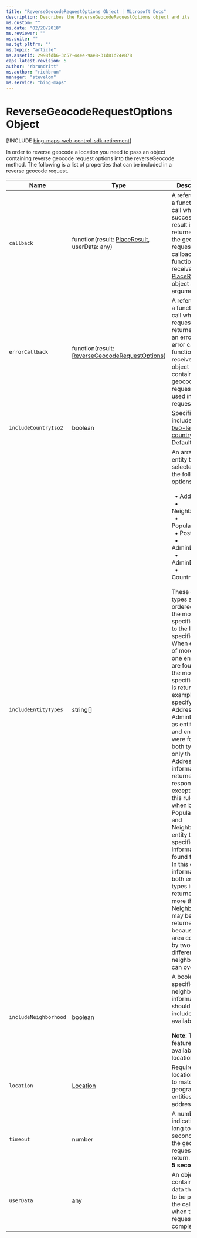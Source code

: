 ```yaml
---
title: "ReverseGeocodeRequestOptions Object | Microsoft Docs"
description: Describes the ReverseGeocodeRequestOptions object and its properties.
ms.custom: ""
ms.date: "02/28/2018"
ms.reviewer: ""
ms.suite: ""
ms.tgt_pltfrm: ""
ms.topic: "article"
ms.assetid: 2998fdb6-3c57-44ee-9ae8-31d81d24e878
caps.latest.revision: 5
author: "rbrundritt"
ms.author: "richbrun"
manager: "stevelom"
ms.service: "bing-maps"
---
```


# ReverseGeocodeRequestOptions Object

[!INCLUDE [bing-maps-web-control-sdk-retirement](../../includes/bing-maps-web-control-sdk-retirement.md)]

In order to reverse geocode a location you need to pass an object containing reverse geocode request options into the reverseGeocode method. The following is a list of properties that can be included in a reverse geocode request.

Name                         | Type                                           | Description
---------------------------- | ---------------------------------------------- | ---------------------------------------------
`callback`                   | function(result: [PlaceResult](placeresult-object.md), userData: any)     | A reference to a function to call when a successful result is returned from the geocode request. The callback function will receive a [PlaceResult](placeresult-object.md) object as an argument.
`errorCallback`              | function(result: [ReverseGeocodeRequestOptions](reversegeocoderequestoptions-object.md))     | A reference to a function to call when the request is returned with an error. The error callback function will receive an object containing the geocode request options used in the request.
`includeCountryIso2`         | boolean                                        | Specifies to include the [two-letter ISO country code](https://www.iso.org/iso/country_codes.htm). Default: **false**
`includeEntityTypes`         | string[]                                       | An array of entity types selected from the following options.<br/><br/>&nbsp;  • Address<br/>&nbsp;  • Neighborhood<br/>&nbsp;  • PopulatedPlace<br/>&nbsp;  • Postcode1<br/>&nbsp;  • AdminDivision1<br/>&nbsp;  • AdminDivision2<br/>&nbsp;  • CountryRegion<br/><br/>These entity types are ordered from the most specific entity to the least specific entity. When entities of more than one entity type are found, only the most specific entity is returned. For example, if you specify Address and AdminDistrict1 as entity types and entities were found for both types, only the Address entity information is returned in the response. One exception to this rule is when both PopulatedPlace and Neighborhood entity types are specified and information is found for both. In this case, the information for both entity types is returned. Also, more than one Neighborhood may be returned because the area covered by two different neighborhoods can overlap.
`includeNeighborhood`        | boolean                                        | A boolean that specifies that neighborhood information should be included when available. <br/><br/>**Note**: This feature isn’t available in all locations.
`location`                   | [Location](../../map-control-api/location-class.md)                                       | Required. The location to use to match to geographic entities and addresses.
`timeout`                    | number                                         | A number indicating how long to wait, in seconds, for the geocode request to return. Default: **5 seconds**
`userData`                   | any                                            | An object containing any data that needs to be passed to the callback when the request is completed.
